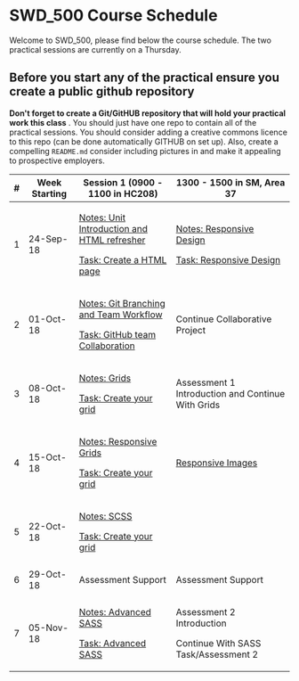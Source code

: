 # SWD_500 Course Schedule 

Welcome to SWD_500, please find below the course schedule. The two practical sessions are currently on a Thursday. 

## Before you start any of the practical ensure you create a public github repository 

**Don't forget to create a Git/GitHUB repository that will hold your practical work this class** . You should just have one repo to contain all of the practical sessions. You should consider adding a creative commons licence to this repo (can be done automatically GITHUB on set up). Also, create a compelling `README.md` consider including pictures in and make it appealing to prospective employers.      

| #     |      Week Starting           |     Session 1 (0900 - 1100 in HC208)    |   1300 - 1500 in SM, Area 37  |
| ------|   -------------------| --------------- | ------------|
| 1     |         24-Sep-18    | <p>[Notes: Unit Introduction and HTML refresher](sessions/session1.0/README.md)</p>  <p> [Task: Create a HTML page](sessions/session1.0/task.md)</p> |  <p>[Notes: Responsive Design](sessions/session1.1/README.md)</p>  <p> [Task: Responsive Design](sessions/session1.1/task.md)</p>|
| 2     |         01-Oct-18    | <p>[Notes: Git Branching and Team Workflow ](sessions/session2.0/README.md)</p>  <p> [Task: GitHub team Collaboration](sessions/session2.0/task.md)</p> |  Continue Collaborative Project|
| 3     |         08-Oct-18    | <p>[Notes: Grids   ](sessions/session3.0-3.1/README.md)</p>  <p> [Task: Create your grid](sessions/session3.0-3.1/task.md)</p> |  Assessment 1 Introduction and Continue With Grids|
| 4     |         15-Oct-18    | <p>[Notes: Responsive Grids ](sessions/session4.0/README.md)</p>  <p> [Task: Create your grid](sessions/session4.0/task.md)</p> |  <p>[Responsive Images](sessions/session4.1/README.md)</p>|
|5| 22-Oct-18 | <p>[Notes: SCSS](sessions/session5.0/README.md)</p>  <p> [Task: Create your grid](sessions/session5.0/task.md)</p>|
|6| 29-Oct-18 | <p>Assessment Support</p>  |  <p> Assessment Support  </p>|
|7| 05-Nov-18|  <p> [Notes: Advanced SASS](session/session7.0/README.md) </p>  <p>[Task: Advanced SASS](sessions/session7.0/task.md)</p>  |  <p> Assessment 2 Introduction <p>  <p> Continue With SASS Task/Assessment 2 |
 

 


